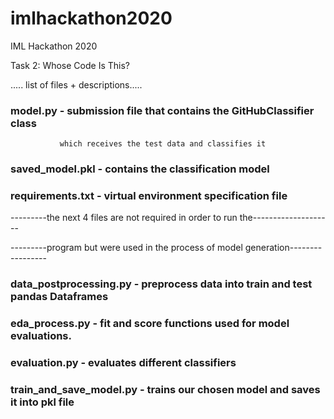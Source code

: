 # imlhackathon2020
IML Hackathon 2020

Task 2: Whose Code Is This?

..... list of files + descriptions.....


### model.py - submission file that contains the GitHubClassifier class
			   which receives the test data and classifies it

### saved_model.pkl - contains the classification model

### requirements.txt - virtual environment specification file

---------the next 4 files are not required in order to run the--------------------

---------program but were used in the process of model generation-----------------

### data_postprocessing.py - preprocess data into train and test pandas Dataframes

### eda_process.py - fit and score functions used for model evaluations.

### evaluation.py - evaluates different classifiers

### train_and_save_model.py - trains our chosen model and saves it into pkl file
